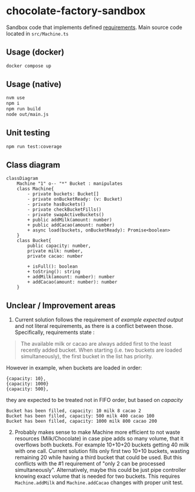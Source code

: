 # chocolate-factory-sandbox
Sandbox code that implements defined [requirements](docs/requirements.pdf). Main source code located in `src/Machine.ts`

## Usage (docker)
```bash
docker compose up
```

## Usage (native)
```bash
nvm use
npm i
npm run build
node out/main.js
```

## Unit testing
```bash
npm run test:coverage
```


## Class diagram

```mermaid
classDiagram
    Machine "1" o-- "*" Bucket : manipulates
    class Machine{
        - private buckets: Bucket[]
        - private onBucketReady: (v: Bucket)
        - private hasBuckets()
        - private checkBucketFills()
        - private swapActiveBuckets()
        + public addMilk(amount: number)
        + public addCacao(amount: number)
        + async load(buckets, onBucketReady): Promise<boolean>
    }
    class Bucket{
        public capacity: number,
        private milk: number,
        private cacao: number

        + isFull(): boolean
        + toString(): string
        + addMilk(amount: number): number
        + addCacao(amount: number): number
    }
```

## Unclear / Improvement areas
1. Current solution follows the requirement of *example expected output* and not literal requirements, as there is a conflict between those. Specifically, requirements state :
> The available milk or cacao are always added first to the least recently added bucket. When starting (i.e. two buckets are loaded
simultaneously), the first bucket in the list has priority.

However in example, when buckets are loaded in order:
```
{capacity: 10},
{capacity: 1000}
{capacity: 500},
```

they are expected to be treated not in FIFO order, but based on *capacity*
```
Bucket has been filled, capacity: 10 milk 8 cacao 2
Bucket has been filled, capacity: 500 milk 400 cacao 100
Bucket has been filled, capacity: 1000 milk 800 cacao 200
```

2. Probably makes sense to make Machine more efficient to not waste resources (Milk/Chocolate) in case pipe adds so many volume, that it overflows both buckets. For example 10+10+20 buckets getting 40 milk with one call. Current solution fills only first two 10+10 buckets, wasting remaining 20 while having a third bucket that could be used. But this conflicts with the #1 requirement of "only 2 can be processed simultaneously". Alternatively, maybe this could be just pipe controller knowing exact volume that is needed for two buckets. This requires `Machine.addMilk` and `Machine.addCacao` changes with proper unit test.

